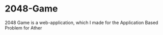 # 2048-Game
2048 Game is a web-application, which I made for the Application Based Problem for Ather

